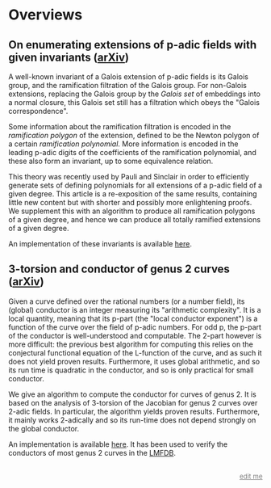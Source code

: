 # Overviews

<h2 id="extensions">On enumerating extensions of p-adic fields with given invariants (<a href="https://arxiv.org/abs/1803.08023">arXiv</a>)</h2>

A well-known invariant of a Galois extension of p-adic fields is its Galois group, and the ramification filtration of the Galois group. For non-Galois extensions, replacing the Galois group by the *Galois set* of embeddings into a normal closure, this Galois set still has a filtration which obeys the "Galois correspondence".

Some information about the ramification filtration is encoded in the *ramification polygon* of the extension, defined to be the Newton polygon of a certain *ramification polynomial*. More information is encoded in the leading p-adic digits of the coefficients of the ramification polynomial, and these also form an invariant, up to some equivalence relation.

This theory was recently used by Pauli and Sinclair in order to efficiently generate sets of defining polynomials for all extensions of a p-adic field of a given degree. This article is a re-exposition of the same results, containing little new content but with shorter and possibly more enlightening proofs. We supplement this with an algorithm to produce all ramification polygons of a given degree, and hence we can produce all totally ramified extensions of a given degree.

An implementation of these invariants is available [here](https://cjdoris.github.io/pAdicExtensions).

<h2 id="3torsion">3-torsion and conductor of genus 2 curves (<a href="https://arxiv.org/abs/1706.06162">arXiv</a>)</h2>

Given a curve defined over the rational numbers (or a number field), its (global) conductor is an integer measuring its "arithmetic complexity". It is a local quantity, meaning that its p-part (the "local conductor exponent") is a function of the curve over the field of p-adic numbers. For odd p, the p-part of the conductor is well-understood and computable. The 2-part however is more difficult: the previous best algorithm for computing this relies on the conjectural functional equation of the L-function of the curve, and as such it does not yield proven results. Furthermore, it uses global arithmetic, and so its run time is quadratic in the conductor, and so is only practical for small conductor.

We give an algorithm to compute the conductor for curves of genus 2. It is based on the analysis of 3-torsion of the Jacobian for genus 2 curves over 2-adic fields. In particular, the algorithm yields proven results. Furthermore, it mainly works 2-adically and so its run-time does not depend strongly on the global conductor.

An implementation is available [here](https://cjdoris.github.io/Genus2Conductor). It has been used to verify the conductors of most genus 2 curves in the [LMFDB](http://www.lmfdb.org/Genus2Curve/Q).

<div style="margin-top:30px; text-align:right;"><a style="color: grey; font-size: small;" href="https://github.com/cjdoris/cjdoris.github.io/edit/master/overview.md">edit me</a></div>
